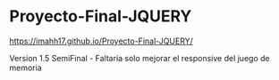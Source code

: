 # Proyecto-Final-JQUERY

https://imahh17.github.io/Proyecto-Final-JQUERY/

Version 1.5 SemiFinal - Faltaría solo mejorar el responsive del juego de memoria
